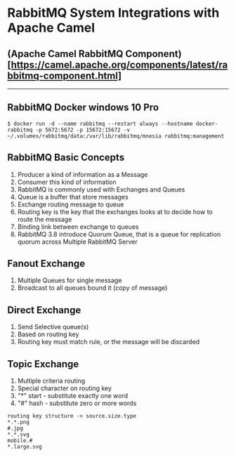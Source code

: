 # RabbitMQ System Integrations with Apache Camel

## (Apache Camel RabbitMQ Component)[https://camel.apache.org/components/latest/rabbitmq-component.html]
---

## RabbitMQ Docker windows 10 Pro
```
$ docker run -d --name rabbitmq --restart always --hostname docker-rabbitmq -p 5672:5672 -p 15672:15672 -v ~/.volumes/rabbitmq/data:/var/lib/rabbitmq/mnesia rabbitmq:management
```
## RabbitMQ Basic Concepts

1. Producer a kind of information as a Message
2. Consumer this kind of information
3. RabbitMQ is commonly used with Exchanges and Queues
4. Queue is a buffer that store messages
5. Exchange routing message to queue
6. Routing key is the key that the exchanges looks at to decide how to route the message
7. Binding link between exchange to queues
8. RabbitMQ 3.8 introduce Quorum Queue, that is a queue for replication quorum across Multiple RabbitMQ Server

## Fanout Exchange
1. Multiple Queues for single message
2. Broadcast to all queues bound it (copy of message)

## Direct Exchange
1. Send Selective queue(s)
2. Based on routing key
3. Routing key must match rule, or the message will be discarded

## Topic Exchange
1. Multiple criteria routing
2. Special character on routing key
3. "*" start - substitute exactly one word
4. "#" hash  - substitute zero or more words

```
routing key structure -> source.size.type
*.*.png
#.jpg
*.*.svg
mobile.#
*.large.svg
```
